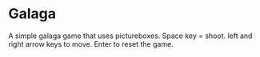 # Galaga
A simple galaga game that uses pictureboxes.
Space key = shoot.
left and right arrow keys to move.
Enter to reset the game.
